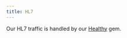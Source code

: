 ```yaml
---
title: HL7
---
```


Our HL7 traffic is handled by our [Healthy](https://github.com/roqua/healthy) gem.